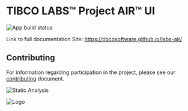 # TIBCO LABS™ Project AIR™ UI

![App build status](https://github.com/TIBCOSoftware/labs-air-ui/workflows/Project%20Air%20UI/badge.svg)

Link to full documentation Site: <https://tibcosoftware.github.io/labs-air/>

## Contributing

For information regarding participation in the project, please see our
[contributing](https://github.com/TIBCOSoftware/labs-air/blob/master/CONTRIBUTING.md)
document.

![Static Analysis](https://github.com/TIBCOSoftware/labs-air-ui/workflows/Static%20Analysis/badge.svg)

![Logo](https://tibcosoftware.github.io/TIBCO-LABS/about/tibcolabs-brand.png "Labs Logo")
